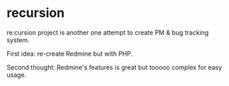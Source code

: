 recursion
=========

re:cursion project is another one attempt to create PM & bug tracking system.

First idea: re-create Redmine but with PHP. 

Second thought: Redmine's features is great but tooooo complex for easy usage.
